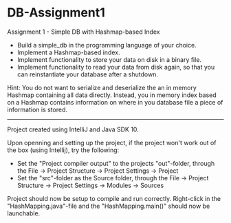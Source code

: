# DB-Assignment1
Assignment 1 - Simple DB with Hashmap-based Index

- Build a simple_db in the programming language of your choice.
- Implement a Hashmap-based index.
- Implement functionality to store your data on disk in a binary file.
- Implement functionality to read your data from disk again, so that you can reinstantiate your database after a shutdown.

Hint: You do not want to serialize and deserialize the an in memory Hashmap containing all data directly. Instead, you in memory index based on a Hashmap contains information on where in you database file a piece of information is stored.

-----

Project created using IntelliJ and Java SDK 10.

Upon openning and setting up the project, if the project won't work out of the box (using Intellij), try the following:
- Set the "Project compiler output" to the projects "out"-folder, through the File -> Project Structure -> Project Settings -> Project
- Set the "src"-folder as the Source folder, through the File -> Project Structure -> Project Settings -> Modules -> Sources

Project should now be setup to compile and run correctly.
Right-click in the "HashMapping.java"-file and the "HashMapping.main()" should now be launchable. 

